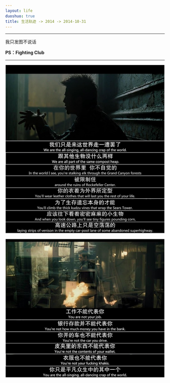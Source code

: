 ```yaml
---
layout: life
duoshuo: true
title: 生活轨迹 -> 2014 -> 2014-10-31
---
```


******

>
我只发图不说话

**PS：Fighting Club**

******
![daodaoliang](/life/2014/2014Res/2014-10-31.jpg)

![daodaoliang1](/life/2014/2014Res/2014-10-31-1.jpg)